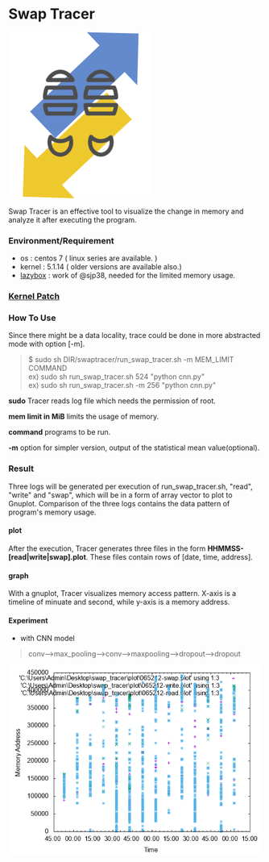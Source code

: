 # Swap Tracer
![swaptracer](./icon.png)

Swap Tracer is an effective tool to visualize the change in memory and analyze it after executing the program.

### Environment/Requirement
+ os : centos 7 ( linux series are available. )
+ kernel : 5.1.14 ( older versions are available also.)  
+ [lazybox](https://github.com/sjp38/lazybox) : work of @sjp38, needed for the limited memory usage.


### [Kernel Patch](https://github.com/lynring24/swap_tracer/blob/master/tracer_kernel.patch)


### How To Use
Since there might be a data locality, trace could be done in more abstracted mode with option [-m].

> $ sudo  sh   DIR/swaptracer/run_swap_tracer.sh -m   MEM_LIMIT COMMAND     
> ex) sudo  sh  run_swap_tracer.sh   524   "python cnn.py"  
> ex) sudo  sh  run_swap_tracer.sh  -m   256 "python cnn.py"

**sudo**  Tracer reads log file which needs the permission of root.

**mem limit in MiB** limits the usage of memory.

**command** programs to be run.

**-m** option for simpler version, output of the statistical mean value(optional).


### Result
Three logs will be generated per execution of run_swap_tracer.sh, "read", "write" and "swap", which will be in a form of array vector to plot to Gnuplot. Comparison of the three logs contains the data pattern of program's memory usage.

#### plot
After the execution, Tracer generates three files in the form **HHMMSS-[read|write|swap].plot**. These files contain rows of [date, time, address]. 

#### graph
With a gnuplot, Tracer visualizes memory access pattern. X-axis is a timeline of minuate and second, while y-axis is a memory address. 

#### Experiment
+ with CNN model
> conv-->max_pooling-->conv-->maxpooling-->dropout-->dropout

![cnn_256](./result/cnn_256/256.png)

